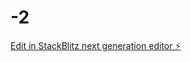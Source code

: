 # -2

[Edit in StackBlitz next generation editor ⚡️](https://stackblitz.com/~/github.com/jiexin89/-2)